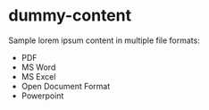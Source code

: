 dummy-content
=============

Sample lorem ipsum content in multiple file formats:

* PDF
* MS Word
* MS Excel
* Open Document Format
* Powerpoint
